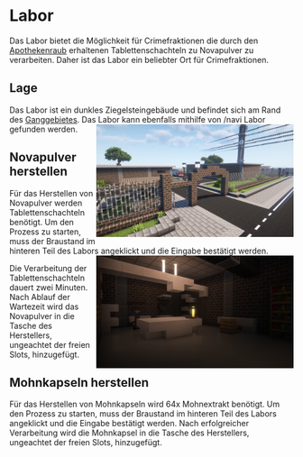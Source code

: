# Labor

Das Labor bietet die Möglichkeit für Crimefraktionen die durch den [Apothekenraub](../../pages/fraktionen/apothekenraub.md) erhaltenen Tablettenschachteln zu Novapulver zu verarbeiten. Daher ist das Labor ein beliebter Ort für Crimefraktionen.

## Lage
Das Labor ist ein dunkles Ziegelsteingebäude und befindet sich am Rand des [Ganggebietes](../../pages/gebiete/ganggebiet.md). Das Labor kann ebenfalls mithilfe von /navi Labor gefunden werden. <img align="right" width="350" height="200" src="../../../assets/image/gebaeude/labor/Labor.png">

## Novapulver herstellen
Für das Herstellen von Novapulver werden Tablettenschachteln benötigt. Um den Prozess zu starten, muss der Braustand im hinteren Teil des Labors angeklickt und die Eingabe bestätigt werden. <img align="right" width="350" height="200" src="../../../assets/image/gebaeude/labor/BraustandLabor.png">

Die Verarbeitung der Tablettenschachteln dauert zwei Minuten. Nach Ablauf der Wartezeit wird das Novapulver in die Tasche des Herstellers, ungeachtet der freien Slots, hinzugefügt.

## Mohnkapseln herstellen
Für das Herstellen von Mohnkapseln wird 64x Mohnextrakt benötigt. Um den Prozess zu starten, muss der Braustand im hinteren Teil des Labors angeklickt und die Eingabe bestätigt werden. Nach erfolgreicher Verarbeitung wird die Mohnkapsel in die Tasche des Herstellers, ungeachtet der freien Slots, hinzugefügt.
